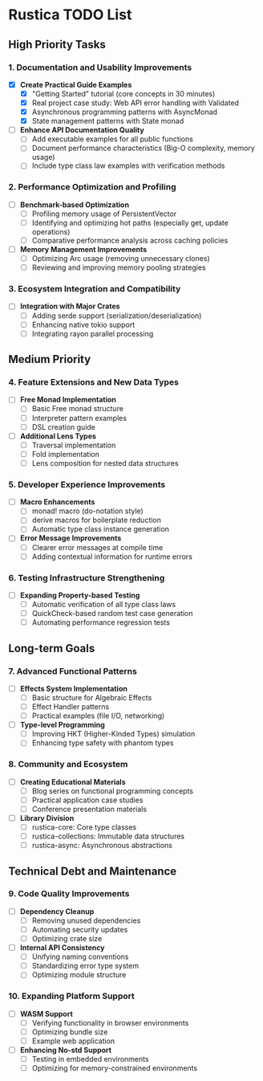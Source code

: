 # Rustica TODO List

## High Priority Tasks

### 1. Documentation and Usability Improvements

- [x] **Create Practical Guide Examples**
  - [x] "Getting Started" tutorial (core concepts in 30 minutes)
  - [x] Real project case study: Web API error handling with Validated
  - [x] Asynchronous programming patterns with AsyncMonad
  - [x] State management patterns with State monad
- [ ] **Enhance API Documentation Quality**
  - [ ] Add executable examples for all public functions
  - [ ] Document performance characteristics (Big-O complexity, memory usage)
  - [ ] Include type class law examples with verification methods

### 2. Performance Optimization and Profiling

- [ ] **Benchmark-based Optimization**
  - [ ] Profiling memory usage of PersistentVector
  - [ ] Identifying and optimizing hot paths (especially get, update operations)
  - [ ] Comparative performance analysis across caching policies
- [ ] **Memory Management Improvements**
  - [ ] Optimizing Arc usage (removing unnecessary clones)
  - [ ] Reviewing and improving memory pooling strategies

### 3. Ecosystem Integration and Compatibility

- [ ] **Integration with Major Crates**
  - [ ] Adding serde support (serialization/deserialization)
  - [ ] Enhancing native tokio support
  - [ ] Integrating rayon parallel processing

## Medium Priority

### 4. Feature Extensions and New Data Types

- [ ] **Free Monad Implementation**
  - [ ] Basic Free monad structure
  - [ ] Interpreter pattern examples
  - [ ] DSL creation guide
- [ ] **Additional Lens Types**
  - [ ] Traversal implementation
  - [ ] Fold implementation
  - [ ] Lens composition for nested data structures

### 5. Developer Experience Improvements

- [ ] **Macro Enhancements**
  - [ ] monad! macro (do-notation style)
  - [ ] derive macros for boilerplate reduction
  - [ ] Automatic type class instance generation
- [ ] **Error Message Improvements**
  - [ ] Clearer error messages at compile time
  - [ ] Adding contextual information for runtime errors

### 6. Testing Infrastructure Strengthening

- [ ] **Expanding Property-based Testing**
  - [ ] Automatic verification of all type class laws
  - [ ] QuickCheck-based random test case generation
  - [ ] Automating performance regression tests

## Long-term Goals

### 7. Advanced Functional Patterns

- [ ] **Effects System Implementation**
  - [ ] Basic structure for Algebraic Effects
  - [ ] Effect Handler patterns
  - [ ] Practical examples (file I/O, networking)
- [ ] **Type-level Programming**
  - [ ] Improving HKT (Higher-Kinded Types) simulation
  - [ ] Enhancing type safety with phantom types

### 8. Community and Ecosystem

- [ ] **Creating Educational Materials**
  - [ ] Blog series on functional programming concepts
  - [ ] Practical application case studies
  - [ ] Conference presentation materials
- [ ] **Library Division**
  - [ ] rustica-core: Core type classes
  - [ ] rustica-collections: Immutable data structures
  - [ ] rustica-async: Asynchronous abstractions

## Technical Debt and Maintenance

### 9. Code Quality Improvements

- [ ] **Dependency Cleanup**
  - [ ] Removing unused dependencies
  - [ ] Automating security updates
  - [ ] Optimizing crate size
- [ ] **Internal API Consistency**
  - [ ] Unifying naming conventions
  - [ ] Standardizing error type system
  - [ ] Optimizing module structure

### 10. Expanding Platform Support

- [ ] **WASM Support**
  - [ ] Verifying functionality in browser environments
  - [ ] Optimizing bundle size
  - [ ] Example web application
- [ ] **Enhancing No-std Support**
  - [ ] Testing in embedded environments
  - [ ] Optimizing for memory-constrained environments

